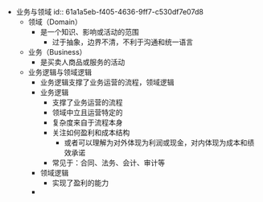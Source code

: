 - 业务与领域
  id:: 61a1a5eb-f405-4636-9ff7-c530df7e07d8
	- 领域（Domain）
		- 是一个知识、影响或活动的范围
			- 过于抽象，边界不清，不利于沟通和统一语言
	- 业务（Business）
		- 是买卖人商品或服务的活动
	- 业务逻辑与领域逻辑
		- 业务逻辑支撑了业务运营的流程，领域逻辑
		- 业务逻辑
			- 支撑了业务运营的流程
			- 领域中立且运营特定的
			- 复杂度来自于流程本身
			- 关注如何盈利和成本结构
				- 或者可以理解为对外体现为利润或现金，对内体现为成本和绩效承诺
			- 常见于：合同、法务、会计、审计等
		- 领域逻辑
			- 实现了盈利的能力
		-